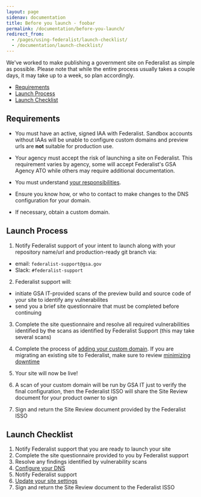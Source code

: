 ```yaml
---
layout: page
sidenav: documentation
title: Before you launch - foobar
permalink: /documentation/before-you-launch/
redirect_from:
  - /pages/using-federalist/launch-checklist/
  - /documentation/launch-checklist/
---
```


We've worked to make publishing a government site on Federalist as simple as possible. Please note that while the entire process usually takes a couple days, it may take up to a week, so plan accordingly.

- [Requirements](#requirements)
- [Launch Process](#launch-process)
- [Launch Checklist](#launch-checklist)

## Requirements
- You must have an active, signed IAA with Federalist. Sandbox accounts without IAAs will be unable to configure custom domains and preview urls are **not** suitable for production use.

- Your agency must accept the risk of launching a site on Federalist. This requirement varies by agency, some will accept Federalist's GSA Agency ATO while others may require additional documentation.

- You must understand [your responsibilities](/documentation/customer-responsibilities).

- Ensure you know how, or who to contact to make changes to the DNS configuration for your domain.

- If necessary, obtain a custom domain.

## Launch Process
1. Notify Federalist support of your intent to launch along with your repository name/url and production-ready git branch via:
- email: `federalist-support@gsa.gov`
- Slack: `#federalist-support`

2. Federalist support will:
- initiate GSA IT-provided scans of the preview build and source code of your site to identify any vulnerabilites
- send you a brief site questionnaire that must be completed before continuing

3. Complete the site questionnaire and resolve all required vulnerabilities identified by the scans as identified by Federalist Support (this may take several scans)

4. Complete the process of [adding your custom domain](/documentation/custom-domains). If you are migrating an existing site to Federalist, make sure to review [minimizing downtime](/documentation/custom-domains#minimizing-downtime)

5. Your site will now be live!

6. A scan of your custom domain will be run by GSA IT just to verify the final configuration, then the Federalist ISSO will share the Site Review document for your product owner to sign

6. Sign and return the Site Review document provided by the Federalist ISSO


## Launch Checklist

1. Notify Federalist support that you are ready to launch your site
2. Complete the site questionnaire provided to you by Federalist support
3. Resolve any findings identified by vulnerability scans
4. [Configure your DNS](/documentation/custom-domains#configure-your-dns)
5. Notify Federalist support
6. [Update your site settings](/documentation/custom-domains#update-your-site-settings)
7. Sign and return the Site Review document to the Federalist ISSO